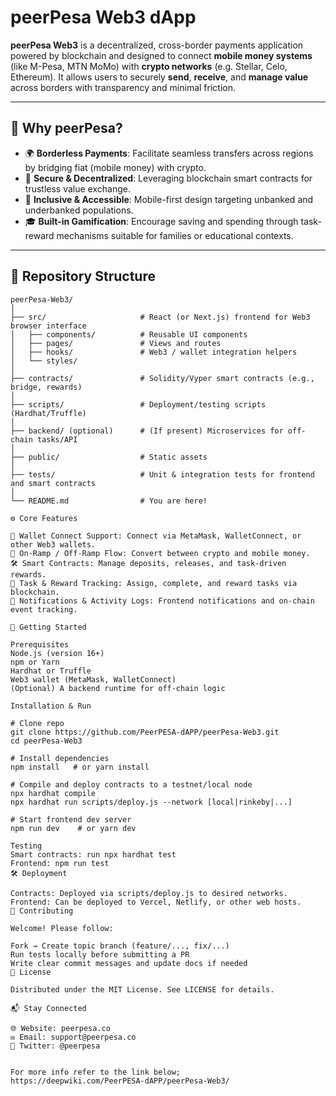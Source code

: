 # peerPesa Web3 dApp

**peerPesa Web3** is a decentralized, cross-border payments application powered by blockchain and designed to connect **mobile money systems** (like M-Pesa, MTN MoMo) with **crypto networks** (e.g. Stellar, Celo, Ethereum). It allows users to securely **send**, **receive**, and **manage value** across borders with transparency and minimal friction.

---

## 🚀 Why peerPesa?

- 🌍 **Borderless Payments**: Facilitate seamless transfers across regions by bridging fiat (mobile money) with crypto.
- 🔐 **Secure & Decentralized**: Leveraging blockchain smart contracts for trustless value exchange.
- 📲 **Inclusive & Accessible**: Mobile-first design targeting unbanked and underbanked populations.
- 🎓 **Built-in Gamification**: Encourage saving and spending through task-reward mechanisms suitable for families or educational contexts.

---

## 🧭 Repository Structure

```plaintext
peerPesa-Web3/
│
├── src/                     # React (or Next.js) frontend for Web3 browser interface
│   ├── components/          # Reusable UI components
│   ├── pages/               # Views and routes
│   ├── hooks/               # Web3 / wallet integration helpers
│   └── styles/
│
├── contracts/               # Solidity/Vyper smart contracts (e.g., bridge, rewards)
│
├── scripts/                 # Deployment/testing scripts (Hardhat/Truffle)
│
├── backend/ (optional)      # (If present) Microservices for off-chain tasks/API
│
├── public/                  # Static assets
│
├── tests/                   # Unit & integration tests for frontend and smart contracts
│
└── README.md                # You are here!

⚙️ Core Features

🔗 Wallet Connect Support: Connect via MetaMask, WalletConnect, or other Web3 wallets.
💱 On‑Ramp / Off‑Ramp Flow: Convert between crypto and mobile money.
🛠️ Smart Contracts: Manage deposits, releases, and task-driven rewards.
📅 Task & Reward Tracking: Assign, complete, and reward tasks via blockchain.
🔔 Notifications & Activity Logs: Frontend notifications and on‑chain event tracking.

🔧 Getting Started

Prerequisites
Node.js (version 16+)
npm or Yarn
Hardhat or Truffle
Web3 wallet (MetaMask, WalletConnect)
(Optional) A backend runtime for off-chain logic

Installation & Run

# Clone repo
git clone https://github.com/PeerPESA-dAPP/peerPesa-Web3.git
cd peerPesa-Web3

# Install dependencies
npm install   # or yarn install

# Compile and deploy contracts to a testnet/local node
npx hardhat compile
npx hardhat run scripts/deploy.js --network [local|rinkeby|...]

# Start frontend dev server
npm run dev    # or yarn dev

Testing
Smart contracts: run npx hardhat test
Frontend: npm run test
🛠️ Deployment

Contracts: Deployed via scripts/deploy.js to desired networks.
Frontend: Can be deployed to Vercel, Netlify, or other web hosts.
🤝 Contributing

Welcome! Please follow:

Fork → Create topic branch (feature/..., fix/...)
Run tests locally before submitting a PR
Write clear commit messages and update docs if needed
📄 License

Distributed under the MIT License. See LICENSE for details.

📬 Stay Connected

🌐 Website: peerpesa.co
✉️ Email: support@peerpesa.co
📢 Twitter: @peerpesa


For more info refer to the link below;
https://deepwiki.com/PeerPESA-dAPP/peerPesa-Web3/
